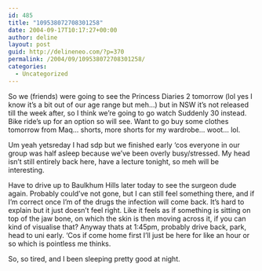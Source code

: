 ```yaml
---
id: 485
title: "109538072708301258"
date: 2004-09-17T10:17:27+00:00
author: deline
layout: post
guid: http://delineneo.com/?p=370
permalink: /2004/09/109538072708301258/
categories:
  - Uncategorized
---
```

So we (friends) were going to see the Princess Diaries 2 tomorrow (lol yes I know it&#8217;s a bit out of our age range but meh&#8230;) but in NSW it&#8217;s not released till the week after, so I think we&#8217;re going to go watch Suddenly 30 instead. Bike ride&#8217;s up for an option so will see. Want to go buy some clothes tomorrow from Maq&#8230; shorts, more shorts for my wardrobe&#8230; woot&#8230; lol.

Um yeah yetsreday I had sdp but we finished early &#8216;cos everyone in our group was half asleep because we&#8217;ve been overly busy/stressed. My head isn&#8217;t still entirely back here, have a lecture tonight, so meh will be interesting.

Have to drive up to Baulkhum Hills later today to see the surgeon dude again. Probably could&#8217;ve not gone, but I can still feel something there, and if I&#8217;m correct once I&#8217;m of the drugs the infection will come back. It&#8217;s hard to explain but it just doesn&#8217;t feel right. Like it feels as if something is sitting on top of the jaw bone, on which the skin is then moving across it, if you can kind of visualise that? Anyway thats at 1:45pm, probably drive back, park, head to uni early. &#8216;Cos if come home first I&#8217;ll just be here for like an hour or so which is pointless me thinks.

So, so tired, and I been sleeping pretty good at night.
